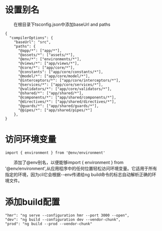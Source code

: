 # 设置别名
&emsp;&emsp;在根目录下tsconfig.json中添加baseUrl and paths
```
{
  "compilerOptions": {
    "baseUrl": "src",
    "paths": {
      "@app/*": ["app/*"],
      "@assets/*": ["assets/*"],
      "@env/*": ["environments/*"],
      "@views/*": ["app/views/*"],
      "@core/*": ["app/core/*"],
      "@constants": ["app/core/constants/*"],
      "@model/*": ["app/core/model/*"],
      "@interceptors/*": ["app/core/interceptors/*"],
      "@services/*": ["app/core/services/*"],
      "@validators/*": ["app/core/validators/*"],
      "@shared/*": ["app/shared/*"],
      "@components/*": ["app/shared/components/*"],
      "@directives/*": ["app/shared/directives/*"],
      "@guards/*": ["app/shared/guards/*"],
      "@pipes/*": ["app/shared/pipes/*"]
    },
}
```
# 访问环境变量
```
import { environment } from '@env/environment'
```
&emsp;&emsp;添加了@env别名，以便能够import { environment } from '@env/environment',从应用程序中的任何位置轻松访问环境变量。它适用于所有指定的环境，因为cli它会根据--env传递给ng build命令的标志自动解析正确的环境文件。
# 添加build配置
```
"hmr": "ng serve --configuration hmr --port 3000 --open",
"dev": "ng build --configuration dev --vendor-chunk",
"prod": "ng build --prod --vendor-chunk"
```